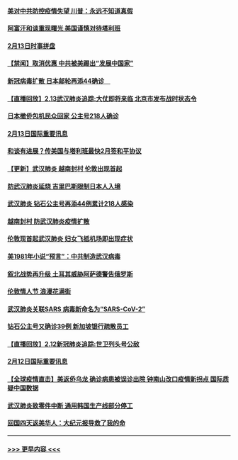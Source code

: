 #### [美对中共防控疫情失望 川普：永远不知道真假](../pages/prog202/a102776836.md?t=02141033) 
#### [阿富汗和谈重现曙光 美国谨慎对待塔利班](../pages/prog202/a102776748.md?t=02141033) 
#### [2月13日时事拼盘](../pages/prog202/a102776689.md?t=02141033) 
#### [【禁闻】取消优惠 中共被美踢出“发展中国家”](../pages/prog202/a102776670.md?t=02141033) 
#### [新冠病毒扩散 日本邮轮再添44确诊　](../pages/prog202/a102776518.md?t=02141033) 
#### [【直播回放】2.13武汉肺炎追踪:大仗即将来临 北京市发布战时状态令](../pages/prog202/a102776399.md?t=02141033) 
#### [日本撤侨包机民众回家 公主号218人确诊](../pages/prog202/a102776346.md?t=02141033) 
#### [2月13日国际重要讯息](../pages/prog202/a102776339.md?t=02141033) 
#### [和谈有进展？传美国与塔利班最快2月签和平协议](../pages/prog202/a102776291.md?t=02141033) 
#### [【更新】武汉肺炎 越南封村 伦敦出现首起](../pages/prog202/a102770740.md?t=02141033) 
#### [防武汉肺炎延烧 吉里巴斯限制日本人入境](../pages/prog202/a102776276.md?t=02141033) 
#### [武汉肺炎 钻石公主号再添44例累计218人感染](../pages/prog202/a102776089.md?t=02141033) 
#### [越南封村 防武汉肺炎疫情扩散](../pages/prog202/a102776214.md?t=02141033) 
#### [伦敦现首起武汉肺炎 妇女飞抵机场即出现症状](../pages/prog202/a102776031.md?t=02141033) 
#### [美1981年小说“预言”：中共制造武汉病毒](../pages/prog202/a102775980.md?t=02141033) 
#### [叙北战势再升级 土耳其威胁阿萨德警告俄罗斯](../pages/prog202/a102775904.md?t=02141033) 
#### [伦敦情人节 浪漫花满街](../pages/prog202/a102775786.md?t=02141033) 
#### [武汉肺炎关联SARS 病毒新命名为“SARS-CoV-2”](../pages/prog202/a102775719.md?t=02141033) 
#### [钻石公主号又确诊39例 新加坡银行疏散员工](../pages/prog202/a102775691.md?t=02141033) 
#### [【直播回放】2.12新冠肺炎追踪:世卫列头号公敌](../pages/prog202/a102775541.md?t=02141033) 
#### [2月12日国际重要讯息](../pages/prog202/a102775437.md?t=02141033) 
#### [【全球疫情直击】美返侨乌龙 确诊病患被误诊出院 钟南山改口疫情新拐点 国际质疑中国数据](../pages/prog202/a102775378.md?t=02141033) 
#### [武汉肺炎致零件中断 通用韩国生产线部分停工](../pages/prog202/a102775365.md?t=02141033) 
#### [回国四天返美华人：大纪元报导救了我的命](../pages/prog202/a102775342.md?t=02141033) 

----
#### [ >>> 更早内容 <<< ](../indexes/prog202-earlier.md)
